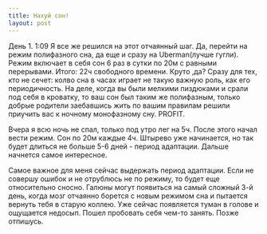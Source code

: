 ```yaml
---
title: Нахуй сон!
layout: post
---
```


День 1.
1:09
Я все же решился на этот отчаянный шаг. Да, перейти на режим полифазного сна, да еще и сразу на Uberman(лучше гугли). Режим включает в себя сон 6 раз в сутки по 20м с равными перерывами. Итого: 22ч свободного времени. Круто ,да?
Сразу для тех, кто не сечет: колво сна в часах играет не такую важную роль, как его периодичность. На деле, когда вы были мелкими пиздюками и срали под себя в кроватку, то ваш сон был таким же полифазным, только добрые родители заебавшись жить по вашим правилам решили приучить вас к ночному монофазному сну. PROFIT.

Вчера я всю ночь не спал, только под утро лег на 5ч. После этого начал вести режим. Сон по 20м каждые 4ч. Штырево уже начинается, но так будет длиться не больше 5-6 дней - период адаптации. Дальше начнется самое интересное.

Самое важное для меня сейчас выдержать период адаптации. Если не совершу ошибок и не отрублюсь не по режиму, то будет еще относительно сносно. Галюны могут появиться на самый сложный 3-й день, когда мозг отчаянно борется с новым режимом сна и пытается вернуть тебя в старую коллею.
Уже сейчас появляется туман в голове и ощущается недосып. Пошел пробовать себя чем-то занять. Позже отпишусь.

